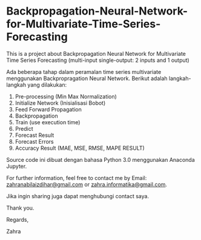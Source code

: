 # Backpropagation-Neural-Network-for-Multivariate-Time-Series-Forecasting
This is a project about Backpropagation Neural Network for Multivariate Time Series Forecasting (multi-input single-output: 2 inputs and 1 output)

Ada beberapa tahap dalam peramalan time series multivariate menggunakan Backpropragation Neural Network. Berikut adalah langkah-langkah yang dilakukan:
1. Pre-processing (Min Max Normalization)
2. Initialize Network (Inisialisasi Bobot)
3. Feed Forward Propagation
4. Backpropagation
5. Train (use execution time)
6. Predict
7. Forecast Result
8. Forecast Errors
9. Accuracy Result (MAE, MSE, RMSE, MAPE RESULT)

Source code ini dibuat dengan bahasa Python 3.0 menggunakan Anaconda Jupyter.

For further information, feel free to contact me by Email: zahranabilaizdihar@gmail.com or zahra.informatika@gmail.com.

Jika ingin sharing juga dapat menghubungi contact saya.

Thank you.


Regards,

Zahra
